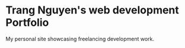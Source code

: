 Trang Nguyen's web development Portfolio
=========================================
My personal site showcasing freelancing development work.



